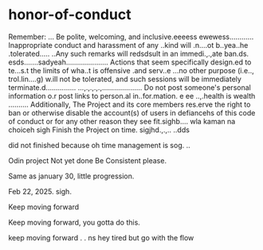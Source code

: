 # honor-of-conduct
Remember:
...
Be polite, welcoming, and inclusive.eeeess
ewewess............
Inappropriate conduct and harassment of any ..kind will .n....ot b..yea..he .tolerated..... ..Any such remarks will redsdsult in an immedi.,.,ate ban.ds.
esds.......sadyeah.....................
Actions that seem specifically design.ed to te...s.t the limits of wha..t is offensive .and serv..e ...no other purpose (i.e.., trol.lin....g) w.ill not be tolerated, and such sessions will be immediately terminate.d...............
...,.,.,.,.,....................
Do not post someone's personal information o.r post links to person.al in..for.mation. e ee ..,.health is wealth
..........
Additionally, The Project and its core members res.erve the right to ban or otherwise disable the account(s) of users in defiancehs of this code of conduct or for any other reason they see fit.sighb....
 wla kaman na choiceh
sigh
Finish the Project on time.  sigjhd.,.,..
..dds

did not finished because oh time management is sog.
..


Odin project
Not yet done
Be Consistent please.

Same as january 30, little progression.

Feb 22, 2025. sigh.


Keep moving forward

Keep moving forward, you gotta do this.

keep moving forward . . ns
hey
tired but go with the flow 
